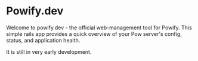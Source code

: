 Powify.dev
==========

Welcome to powify.dev - the official web-management tool for Powify. This simple rails app provides a quick overview of your Pow server's config, status, and application health.

It is still in very early development.